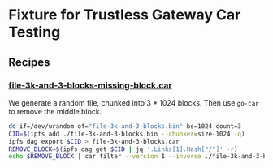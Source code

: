 # Fixture for Trustless Gateway Car Testing

## Recipes

### [file-3k-and-3-blocks-missing-block.car](./file-3k-and-3-blocks-missing-block.car)

We generate a random file, chunked into 3 * 1024 blocks. Then use `go-car` to remove the
middle block.

```sh
dd if=/dev/urandom of="file-3k-and-3-blocks.bin" bs=1024 count=3
CID=$(ipfs add ./file-3k-and-3-blocks.bin --chunker=size-1024 -q)
ipfs dag export $CID > file-3k-and-3-blocks.car
REMOVE_BLOCK=$(ipfs dag get $CID | jq '.Links[1].Hash["/"]' -r)
echo $REMOVE_BLOCK | car filter --version 1 --inverse ./file-3k-and-3-blocks.car ./file-3k-and-3-blocks-missing-block.car 
```
